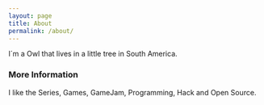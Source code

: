 ```yaml
---
layout: page
title: About
permalink: /about/
---
```


I´m a Owl that lives in a little tree in South America.

### More Information

I like the Series, Games, GameJam, Programming, Hack and Open Source.

